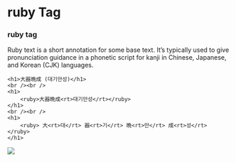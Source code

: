 # ruby Tag

### ruby tag

Ruby text is a short annotation for some base text. It’s typically used to give pronunciation guidance in a phonetic script for kanji in Chinese, Japanese, and Korean \(CJK\) languages.

```markup
<h1>大器晩成 (대기만성)</h1>
<br /><br />
<h1>
    <ruby>大器晩成<rt>대기만성</rt></ruby>
</h1>
<br /><br />
<h1>
    <ruby> 大<rt>대</rt> 器<rt>기</rt> 晩<rt>만</rt> 成<rt>성</rt> </ruby>
</h1>
```

![](https://i.postimg.cc/FsBZBs00/ruby.png)

